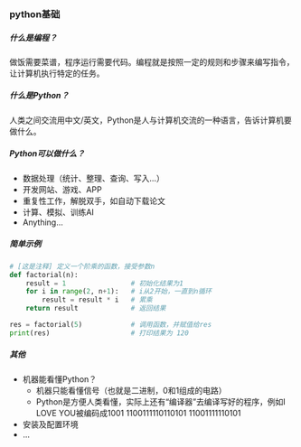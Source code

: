 ### python基础

##### 什么是编程？

做饭需要菜谱，程序运行需要代码。编程就是按照一定的规则和步骤来编写指令，让计算机执行特定的任务。

##### 什么是Python？

人类之间交流用中文/英文，Python是人与计算机交流的一种语言，告诉计算机要做什么。

##### Python可以做什么？

* 数据处理（统计、整理、查询、写入...）
* 开发网站、游戏、APP
* 重复性工作，解脱双手，如自动下载论文
* 计算、模拟、训练AI
* Anything...

##### 简单示例

```python
# [这是注释] 定义一个阶乘的函数，接受参数n
def factorial(n):
    result = 1                # 初始化结果为1
    for i in range(2, n+1):   # i从2开始，一直到n循环
        result = result * i   # 累乘
    return result             # 返回结果

res = factorial(5)            # 调用函数，并赋值给res
print(res)                    # 打印结果为 120
```

##### 其他

* 机器能看懂Python？
  * 机器只能看懂信号（也就是二进制，0和1组成的电路）
  * Python是方便人类看懂，实际上还有“编译器”去编译写好的程序，例如I LOVE YOU被编码成1001 1100111110110101 11001111110101
* 安装及配置环境
* ...
